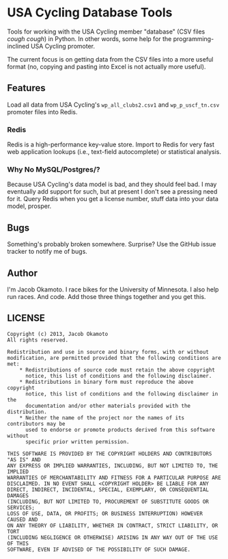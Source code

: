 # USA Cycling Database Tools
Tools for working with the USA Cycling member "database" (CSV files *cough cough*) in Python. In other words, some help for the programming-inclined USA Cycling promoter.

The current focus is on getting data from the CSV files into a more useful format (no, copying and pasting into Excel is not actually more useful).

## Features
Load all data from USA Cycling's `wp_all_clubs2.csv1` and `wp_p_uscf_tn.csv` promoter files into Redis.

### Redis
Redis is a high-performance key-value store. Import to Redis for very fast web application lookups (i.e., text-field autocomplete) or statistical analysis.

### Why No MySQL/Postgres/<otherRDBMS>?
Because USA Cycling's data model is bad, and they should feel bad. I may eventually add support for such, but at present I don't see a pressing need for it. Query Redis when you get a license number, stuff data into your data model, prosper.

## Bugs
Something's probably broken somewhere. Surprise? Use the GitHub issue tracker to notify me of bugs.

## Author
I'm Jacob Okamoto. I race bikes for the University of Minnesota. I also help run races. And code. Add those three things together and you get this.

## LICENSE

    Copyright (c) 2013, Jacob Okamoto
    All rights reserved.
    
    Redistribution and use in source and binary forms, with or without
    modification, are permitted provided that the following conditions are met:
        * Redistributions of source code must retain the above copyright
          notice, this list of conditions and the following disclaimer.
        * Redistributions in binary form must reproduce the above copyright
          notice, this list of conditions and the following disclaimer in the
          documentation and/or other materials provided with the distribution.
        * Neither the name of the project nor the names of its contributors may be
          used to endorse or promote products derived from this software without
          specific prior written permission.
    
    THIS SOFTWARE IS PROVIDED BY THE COPYRIGHT HOLDERS AND CONTRIBUTORS "AS IS" AND
    ANY EXPRESS OR IMPLIED WARRANTIES, INCLUDING, BUT NOT LIMITED TO, THE IMPLIED
    WARRANTIES OF MERCHANTABILITY AND FITNESS FOR A PARTICULAR PURPOSE ARE
    DISCLAIMED. IN NO EVENT SHALL <COPYRIGHT HOLDER> BE LIABLE FOR ANY
    DIRECT, INDIRECT, INCIDENTAL, SPECIAL, EXEMPLARY, OR CONSEQUENTIAL DAMAGES
    (INCLUDING, BUT NOT LIMITED TO, PROCUREMENT OF SUBSTITUTE GOODS OR SERVICES;
    LOSS OF USE, DATA, OR PROFITS; OR BUSINESS INTERRUPTION) HOWEVER CAUSED AND
    ON ANY THEORY OF LIABILITY, WHETHER IN CONTRACT, STRICT LIABILITY, OR TORT
    (INCLUDING NEGLIGENCE OR OTHERWISE) ARISING IN ANY WAY OUT OF THE USE OF THIS
    SOFTWARE, EVEN IF ADVISED OF THE POSSIBILITY OF SUCH DAMAGE.